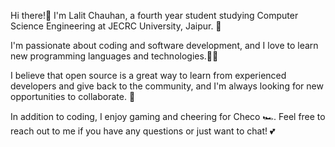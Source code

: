 Hi there!👋 I'm Lalit Chauhan, a fourth year student studying Computer Science Engineering at JECRC University, Jaipur. 🏫 

I'm passionate about coding and software development, and I love to learn new programming languages and technologies.👨‍💻 

I believe that open source is a great way to learn from experienced developers and give back to the community, and I'm always looking for new opportunities to collaborate. 👀

In addition to coding, I enjoy gaming and cheering for Checo 🏎️. Feel free to reach out to me if you have any questions or just want to chat! 💕

<!---
LalitChauhan56/LalitChauhan56 is a ✨ special ✨ repository because its `README.md` (this file) appears on your GitHub profile.
You can click the Preview link to take a look at your changes.
--->

